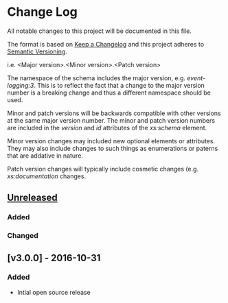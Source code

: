 # Change Log

All notable changes to this project will be documented in this file.

The format is based on [Keep a Changelog](http://keepachangelog.com/) 
and this project adheres to [Semantic Versioning](http://semver.org/).

i.e. \<Major version\>.\<Minor version\>.\<Patch version\>

The namespace of the schema includes the major version, e.g. _event-logging:3_. This is to reflect the fact that a change to the major version number is a breaking change and thus a different namespace should be used.

Minor and patch versions will be backwards compatible with other versions at the same major version number. The minor and patch version numbers are included in the _version_ and _id_ attributes of the _xs:schema_ element.

Minor version changes may included new optional elements or attributes. They may also include changes to such things as enumerations or paterns that are addative in nature.

Patch version changes will typically include cosmetic changes (e.g. _xs:documentation_ changes. 

## [Unreleased]
### Added

### Changed

## [v3.0.0] - 2016-10-31

### Added
* Intial open source release

[Unreleased]: https://github.com/gchq/event-logging-schema/compare/v3.0.0...HEAD
